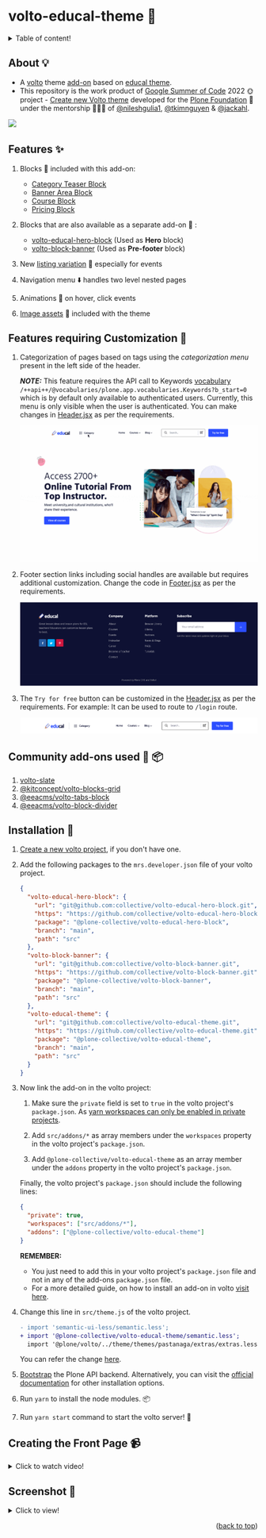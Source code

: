 <a name="readme-top"></a>

# volto-educal-theme 🎨

<!-- TABLE OF CONTENTS -->
<details>
  <summary> Table of content! </summary>

- [About 💡](#about-)
- [Features ✨](#features-)
- [Features requiring Customization 🔧](#features-requiring-customization-)
- [Community add-ons used 👥 📦](#community-add-ons-used--)
- [Installation 🚀](#installation-)
- [Creating the Front Page 📹](#creating-the-front-page-)
- [Screenshot 📸](#screenshot-)

</details>

## About 💡

- A [volto](https://plone.org/what-is-plone/volto) theme [add-on](https://6.dev-docs.plone.org/volto/addons/index.html) based on [educal theme](https://themeforest.net/item/educal-online-learning-and-education-vue-js-template/37099827).
- This repository is the work product of [Google Summer of Code](https://summerofcode.withgoogle.com/) 2022 🌞 project - [Create new Volto theme](https://summerofcode.withgoogle.com/programs/2022/projects/M2LAPzxL) developed for the [Plone Foundation](https://summerofcode.withgoogle.com/programs/2022/organizations/plone-foundation) 🔵 under the mentorship 🧑🏻‍🏫 of [@nileshgulia1](https://github.com/nileshgulia1), [@tkimnguyen](https://github.com/tkimnguyen) & [@jackahl](https://github.com/jackahl).

![](/assets/github/preview.gif)

## Features ✨

1. Blocks 🧱 included with this add-on:

   - [Category Teaser Block](src/components/Blocks/CategoryTeaser/README.md)
   - [Banner Area Block](src/components/Blocks/BannerAreaBlock/README.md)
   - [Course Block](src/components/Blocks/CourseBlock/README.md)
   - [Pricing Block](src/components/Blocks/PricingBlock/README.md)

1. Blocks that are also available as a separate add-on 🎉 :

   - [volto-educal-hero-block](https://github.com/collective/volto-educal-hero-block) (Used as **Hero** block)
   - [volto-block-banner](https://github.com/collective/volto-block-banner) (Used as **Pre-footer** block)

1. New [listing variation](src/components/Blocks/Listing/README.md) 🔖 especially for events
1. Navigation menu ⬇️ handles two level nested pages
1. Animations 💫 on hover, click events
1. [Image assets](/theme/themes/educal/assets/images/) 🍱 included with the theme

## Features requiring Customization 🔧

1. Categorization of pages based on tags using the _categorization menu_ present in the left side of the header.

   **_NOTE:_** This feature requires the API call to Keywords [vocabulary](https://plonerestapi.readthedocs.io/en/latest/vocabularies.html) `/++api++/@vocabularies/plone.app.vocabularies.Keywords?b_start=0` which is by default only available to authenticated users. Currently, this menu is only visible when the user is authenticated. You can make changes in [Header.jsx](src/customizations/components/theme/Header/Header.jsx) as per the requirements.

   ![](/assets/github/category_menu_preview.gif)

1. Footer section links including social handles are available but requires additional customization. Change the code in [Footer.jsx](src/customizations/components/theme/Footer/Footer.jsx) as per the requirements.

   ![](/assets/github/footer_preview.png)

1. The `Try for free` button can be customized in the [Header.jsx](src/customizations/components/theme/Header/Header.jsx) as per the requirements. For example: It can be used to route to `/login` route.

   ![](/assets/github/header_preview.png)

## Community add-ons used 👥 📦

1. [volto-slate](https://github.com/eea/volto-slate)
1. [@kitconcept/volto-blocks-grid](https://github.com/kitconcept/volto-blocks-grid)
1. [@eeacms/volto-tabs-block](https://github.com/eea/volto-tabs-block)
1. [@eeacms/volto-block-divider](https://github.com/eea/volto-block-divider)

## Installation 🚀

1. [Create a new volto project](https://github.com/plone/volto#create-a-volto-project-using-the-generator), if you don't have one.
1. Add the following packages to the `mrs.developer.json` file of your volto project.

   ```json
   {
     "volto-educal-hero-block": {
       "url": "git@github.com:collective/volto-educal-hero-block.git",
       "https": "https://github.com/collective/volto-educal-hero-block.git",
       "package": "@plone-collective/volto-educal-hero-block",
       "branch": "main",
       "path": "src"
     },
     "volto-block-banner": {
       "url": "git@github.com:collective/volto-block-banner.git",
       "https": "https://github.com/collective/volto-block-banner.git",
       "package": "@plone-collective/volto-block-banner",
       "branch": "main",
       "path": "src"
     },
     "volto-educal-theme": {
       "url": "git@github.com:collective/volto-educal-theme.git",
       "https": "https://github.com/collective/volto-educal-theme.git",
       "package": "@plone-collective/volto-educal-theme",
       "branch": "main",
       "path": "src"
     }
   }
   ```

1. Now link the add-on in the volto project:

   1. Make sure the `private` field is set to `true` in the volto project's `package.json`. As [yarn workspaces can only be enabled in private projects](https://classic.yarnpkg.com/lang/en/docs/workspaces/#toc-how-to-use-it).

   1. Add `src/addons/*` as array members under the `workspaces` property in the volto project's `package.json`.

   1. Add `@plone-collective/volto-educal-theme` as an array member under the `addons` property in the volto project's `package.json`.

   Finally, the volto project's `package.json` should include the following lines:

   ```json
   {
     "private": true,
     "workspaces": ["src/addons/*"],
     "addons": ["@plone-collective/volto-educal-theme"]
   }
   ```

   **REMEMBER:**

   - You just need to add this in your volto project's `package.json` file and not in any of the add-ons `package.json` file.
   - For a more detailed guide, on how to install an add-on in volto [visit here](https://6.dev-docs.plone.org/volto/addons/index.html#loading-addon-configuration).

1. Change this line in `src/theme.js` of the volto project.

   ```diff
   - import 'semantic-ui-less/semantic.less';
   + import '@plone-collective/volto-educal-theme/semantic.less';
     import '@plone/volto/../theme/themes/pastanaga/extras/extras.less';
   ```

   You can refer the change [here](https://github.com/avimishra18/volto_educal/blob/main/src/theme.js).

1. [Bootstrap](https://github.com/plone/volto#bootstrap-the-plone-api-backend) the Plone API backend. Alternatively, you can visit the [official documentation](https://docs.plone.org/manage/installing/index.html) for other installation options.
1. Run `yarn` to install the node modules. 📦
1. Run `yarn start` command to start the volto server! 🍻

## Creating the Front Page 📹

<details>
  <summary> Click to watch video! </summary>

[![IMAGE ALT TEXT](/assets/github/video_thumbnail.png)](https://www.youtube.com/watch?v=jxbq_OHJUIo 'Creating the Front Page | volto-educal-theme')

</details>

## Screenshot 📸

<details>
  <summary> Click to view! </summary>

![image](/assets/github/preview.png)

</details>

<p align="right">(<a href="#readme-top">back to top</a>)</p>
